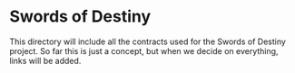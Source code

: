 # Swords of Destiny

This directory will include all the contracts used for the Swords of Destiny project. So far this is just a concept, but when we decide on everything, links will be added. 
